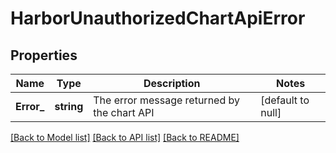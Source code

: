 # HarborUnauthorizedChartApiError

## Properties
Name | Type | Description | Notes
------------ | ------------- | ------------- | -------------
**Error_** | **string** | The error message returned by the chart API | [default to null]

[[Back to Model list]](../README.md#documentation-for-models) [[Back to API list]](../README.md#documentation-for-api-endpoints) [[Back to README]](../README.md)

